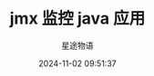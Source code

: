 ---
title: jmx 监控 java 应用
date: 2024-11-02 09:51:37
permalink: /pages/zabbix11/
categories:
  - 运维
  - Zabbix
tags:
  - Zabbix
author: 星途物语
---